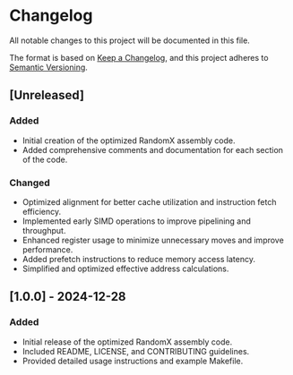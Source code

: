 # Changelog

All notable changes to this project will be documented in this file.

The format is based on [Keep a Changelog](https://keepachangelog.com/en/1.0.0/), and this project adheres to [Semantic Versioning](https://semver.org/spec/v2.0.0.html).

## [Unreleased]
### Added
- Initial creation of the optimized RandomX assembly code.
- Added comprehensive comments and documentation for each section of the code.

### Changed
- Optimized alignment for better cache utilization and instruction fetch efficiency.
- Implemented early SIMD operations to improve pipelining and throughput.
- Enhanced register usage to minimize unnecessary moves and improve performance.
- Added prefetch instructions to reduce memory access latency.
- Simplified and optimized effective address calculations.

## [1.0.0] - 2024-12-28
### Added
- Initial release of the optimized RandomX assembly code.
- Included README, LICENSE, and CONTRIBUTING guidelines.
- Provided detailed usage instructions and example Makefile.